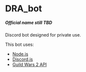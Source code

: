 # DRA_bot
##### Official name still TBD

Discord bot designed for private use.

This bot uses:
- [Node.js](https://nodejs.org/en/about/)
- [Discord.js](https://discord.js.org/#/)
- [Guild Wars 2 API](https://wiki.guildwars2.com/wiki/API:Main)
